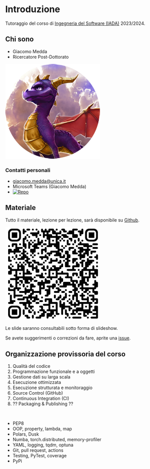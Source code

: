 # Introduzione

Tutoraggio del corso di [Ingegneria del Software (IADA)](https://unica.coursecatalogue.cineca.it/insegnamenti/2024/21412/2021/9999/11022) 2023/2024.

<!-- New section -->

## Chi sono

<div class="cols">

- Giacomo Medda
- Ricercatore Post-Dottorato

<img src="./img/Dragonsito-spyro.png" width="300px"/></img>

</div>

<!-- New subsection -->

### Contatti personali

<div class="cols">

- [giacomo.medda@unica.it](mailto:giacomo.medda@unica.it)
- Microsoft Teams (Giacomo Medda)
- [![Repo](https://badgen.net/badge/icon/jackmedda?icon=github&label&scale=3)](https://github.com/jackmedda)

</div>

<!-- New section -->

## Materiale

Tutto il materiale, lezione per lezione, sarà disponibile su [Github](https://github.com/jackmedda/Tutoraggio-Ingegneria-del-Software_IADA_).

<div>

<img src="./img/github.png" width="300px"/></img>

</div>

Le slide saranno consultabili sotto forma di slideshow.

<!-- .element: class="fragment" -->

Se avete suggerimenti o correzioni da fare, aprite una [issue](https://github.com/jackmedda/Tutoraggio-Ingegneria-del-Software_IADA_/issues).

<!-- .element: class="fragment" -->

<!-- New section -->

## Organizzazione provissoria del corso

<div class="cols">

1. Qualità del codice
2. Programmazione funzionale e a oggetti
3. Gestione dati su larga scala
4. Esecuzione ottimizzata
5. Esecuzione strutturata e monitoraggio
6. Source Control (GitHub)
7. Continuous Integration (CI)
8. ?? Packaging & Publishing ??

<br/>

- PEP8
- OOP, property, lambda, map
- Polars, Dusk
- Numba, torch.distributed, memory-profiler
- YAML, logging, tqdm, optuna
- Git, pull request, actions
- Testing, PyTest, coverage
- PyPi

</div>